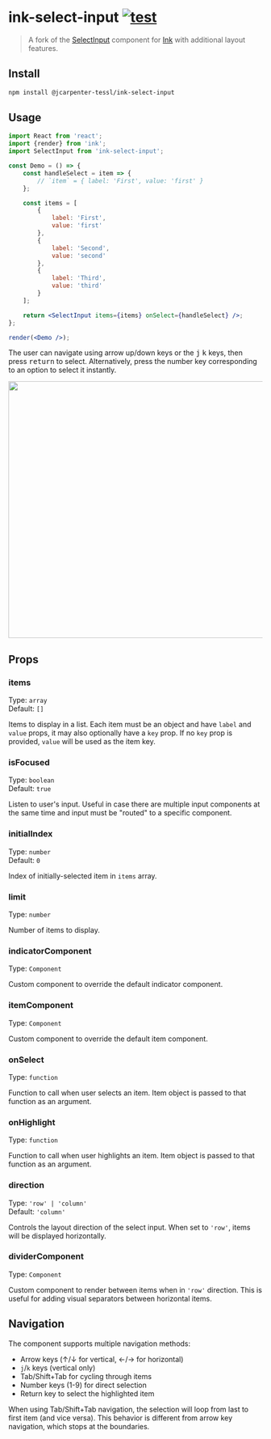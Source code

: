 # ink-select-input [![test](https://github.com/vadimdemedes/ink-select-input/workflows/test/badge.svg)](https://github.com/vadimdemedes/ink-select-input/actions)

> A fork of the [SelectInput](https://github.com/vadimdemedes/ink-select-input) component for [Ink](https://github.com/vadimdemedes/ink) with additional layout features.

## Install

```sh
npm install @jcarpenter-tessl/ink-select-input
```

## Usage

```jsx
import React from 'react';
import {render} from 'ink';
import SelectInput from 'ink-select-input';

const Demo = () => {
	const handleSelect = item => {
		// `item` = { label: 'First', value: 'first' }
	};

	const items = [
		{
			label: 'First',
			value: 'first'
		},
		{
			label: 'Second',
			value: 'second'
		},
		{
			label: 'Third',
			value: 'third'
		}
	];

	return <SelectInput items={items} onSelect={handleSelect} />;
};

render(<Demo />);
```

The user can navigate using arrow up/down keys or the <kbd>j</kbd> <kbd>k</kbd> keys, then press <kbd>return</kbd> to select. Alternatively, press the number key corresponding to an option to select it instantly.

<img src="media/demo.gif" width="508">

## Props

### items

Type: `array`\
Default: `[]`

Items to display in a list. Each item must be an object and have `label` and `value` props, it may also optionally have a `key` prop.
If no `key` prop is provided, `value` will be used as the item key.

### isFocused

Type: `boolean`\
Default: `true`

Listen to user's input. Useful in case there are multiple input components at the same time and input must be "routed" to a specific component.

### initialIndex

Type: `number`\
Default: `0`

Index of initially-selected item in `items` array.

### limit

Type: `number`

Number of items to display.

### indicatorComponent

Type: `Component`

Custom component to override the default indicator component.

### itemComponent

Type: `Component`

Custom component to override the default item component.

### onSelect

Type: `function`

Function to call when user selects an item. Item object is passed to that function as an argument.

### onHighlight

Type: `function`

Function to call when user highlights an item. Item object is passed to that function as an argument.

### direction

Type: `'row' | 'column'`\
Default: `'column'`

Controls the layout direction of the select input. When set to `'row'`, items will be displayed horizontally.

### dividerComponent

Type: `Component`

Custom component to render between items when in `'row'` direction. This is useful for adding visual separators between horizontal items.

## Navigation

The component supports multiple navigation methods:

- Arrow keys (↑/↓ for vertical, ←/→ for horizontal)
- `j`/`k` keys (vertical only)
- Tab/Shift+Tab for cycling through items
- Number keys (1-9) for direct selection
- Return key to select the highlighted item

When using Tab/Shift+Tab navigation, the selection will loop from last to first item (and vice versa). This behavior is different from arrow key navigation, which stops at the boundaries.
